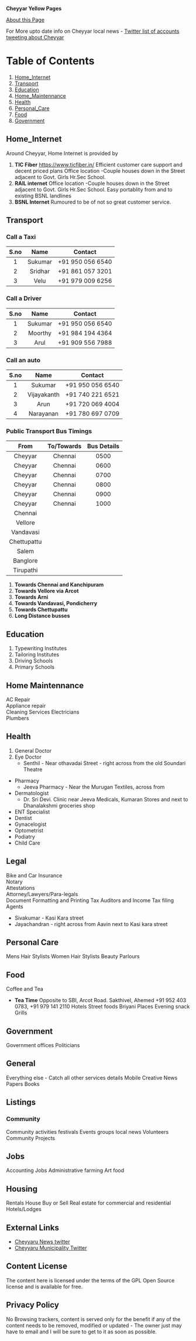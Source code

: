 
**Cheyyar Yellow Pages**

[About this Page](/About_this_Page.md)

For More upto date info on Cheyyar local news  - [Twitter list of accounts tweeting about Cheyyar](https://twitter.com/i/lists/1468486874947751940)

# Table of Contents 
1. [Home_Internet](#Home_Internet)
2. [Transport](#Transport)
3. [Education](#Education)
4. [Home_Maintennance](#Home_Maintennance)
5. [Health](#Health)
6. [Personal_Care](#Personal_Care)
7. [Food](#Food)
8. [Government](#Government)

## Home_Internet 
Around Cheyyar, Home Internet is provided by 
1. **TIC Fiber**
	https://www.ticfiber.in/
	Efficient customer care support and decent priced plans 
	Office location -Couple houses down in the Street adjacent to Govt. Girls Hr.Sec School. 
2. **RAIL internet**
	Office location -Couple houses down in the Street adjacent to Govt. Girls Hr.Sec School. 
	Easy portablity from and to existing BSNL landlines 
3. **BSNL Internet**
	Rumoured to be of not so great customer service. 

## Transport 

### **Call a Taxi**

|S.no   | Name    | Contact          |
|:-----:|:-------:|:----------------:|
|1      | Sukumar | +91 950 056 6540 |
|2      | Sridhar | +91 861 057 3201 |
|3      | Velu    | +91 979 009 6256 |

### **Call a Driver**

|S.no   | Name    | Contact          |
|:-----:|:-------:|:----------------:|
|1      |Sukumar  | +91 950 056 6540 |
|2      |Moorthy  | +91 984 194 4364 |
|3      |Arul     | +91 909 556 7988 |


### **Call an auto**

|S.no   | Name        | Contact          |
|:-----:|:-----------:|:----------------:|
|1      |Sukumar      | +91 950 056 6540 |
|2      |Vijayakanth  | +91 740 221 6521 |
|3      |Arun         | +91 720 069 4004 |
|4      |Narayanan    | +91 780 697 0709 |


### **Public Transport Bus Timings**

|From       | To/Towards        | Bus Details      |   
|:---------:|:-----------------:|:----------------:|
|Cheyyar    |Chennai            | 0500             |
|Cheyyar    |Chennai            | 0600             |
|Cheyyar    |Chennai            | 0700             |
|Cheyyar    |Chennai            | 0800             |
|Cheyyar    |Chennai            | 0900             |
|Cheyyar    |Chennai            | 1000             |
|Chennai    |                   |                  |
|Vellore    |                   |                  |
|Vandavasi  |                   |                  |
|Chettupattu|                   |                  |
|Salem      |                   |                  |
|Banglore   |                   |                  |
|Tirupathi  |                   |                  |



1. **Towards Chennai and Kanchipuram**
2. **Towards Vellore via Arcot**
3. **Towards Arni**
4. **Towards Vandavasi, Pondicherry**
5. **Towards Chettupattu**
6. **Long Distance busses** 

## Education 
1. Typewriting Institutes 
2. Tailoring Institutes 
3. Driving Schools 
4. Primary Schools

## Home Maintennance
AC Repair         
Appliance repair  
Cleaning Services
Electricians      
Plumbers  

## Health 
1. General Doctor               	
2. Eye Doctor  
	* Senthil - Near othavadai Street - right across from the old Soundari Theatre 	
* Pharmacy                     	
	* Jeeva Pharmacy - Near the Murugan Textiles, across from 
* Dermatologist
	* 	Dr. Sri Devi. Clinic near Jeeva Medicals, Kumaran Stores and next to Dhanalakshmi groceries shop
* ENT Specialist 
* Dentist                      	
* Gynacelogist                 	
* Optometrist                  	
* Podiatry                     	
* Child Care

## Legal 

Bike and Car Insurance           
Notary                           
Attestations                     
Attorney/Lawyers/Para-legals     
Document Formatting and Printing
Tax Auditors and Income Tax filing Agents 
* Sivakumar - Kasi Kara street 
* Jayachandran - right across from Aavin next to Kasi kara street         

## Personal Care
Mens Hair Stylists
Women Hair Stylists 
Beauty Parlours 

## Food 
Coffee and Tea
* **Tea Time**
	Opposite to SBI, Arcot Road. 
	Sakthivel, Ahemed +91 952 403 0783, +91 979 141 2110
Hotels
Street foods 
Briyani Places
Evening snack
Grills 


## Government 
Government offices
Politicians

## General 
Everything else - Catch all other services details
Mobile
Creative
News Papers 
Books 

## Listings

### Community
Community activities
festivals
Events
groups
local news
Volunteers
Community Projects 

##  Jobs
Accounting Jobs
Administrative
farming
Art
food

## Housing
Rentals
House Buy or Sell
Real estate for commercial and residential
Hotels/Lodges


## External Links

* [Cheyyaru News twitter ](https://twitter.com/CheyyaruNews)
* [Cheyyaru Municipality Twitter](https://twitter.com/CheyyaruM)

## Content License

The content here is licensed under the terms of the GPL Open Source license and is available for free.

## Privacy Policy

No Browsing trackers, content is served only for the benefit if any of the content needs to be removed, modified or updated - The owner just may have to email and I will be sure to get to it as soon as possible. 

